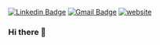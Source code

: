 [![Linkedin Badge](https://img.shields.io/badge/-LinkedIn-blue?style=flat-square&logo=Linkedin&logoColor=white&link=https://www.linkedin.com/in/sai-satwik-bb390018b/)](https://www.linkedin.com/in/sai-satwik-bb390018b/)
[![Gmail Badge](https://img.shields.io/badge/-Gmail-c14438?style=flat-square&logo=Gmail&logoColor=white&link=mailto:saisatwik99@gmail.com)](mailto:saisatwik99@gmail.com)
[![website](https://img.shields.io/badge/Portfolio-SS-2bbc8a?style=flat-square&logo=google-chrome&logoColor=2bbc8a)](http://saisatwik99.github.io/)


### Hi there 👋

